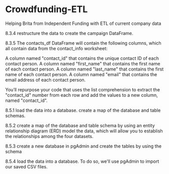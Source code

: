 # Crowdfunding-ETL
Helping Brita from Independent Funding with ETL of current company data

8.3.4
restructure the data to create the campaign DataFrame.

8.3.5
The contacts_df DataFrame will contain the following columns, which all contain data from the contact_info worksheet:

A column named "contact_id" that contains the unique contact ID of each contact person.
A column named "first_name" that contains the first name of each contact person.
A column named "last_name" that contains the first name of each contact person.
A column named "email" that contains the email address of each contact person.

You’ll repurpose your code that uses the list comprehension to extract the "contact_id" number from each row and add the values to a new column, named "contact_id".

8.5.1
load the data into a database.
create a map of the database and table schemas.

8.5.2
create a map of the database and table schema by using an entity relationship diagram (ERD)
model the data, which will allow you to establish the relationships among the four datasets.

8.5.3
create a new database in pgAdmin and create the tables by using the schema

8.5.4
load the data into a database. To do so, we'll use pgAdmin to import our saved CSV files.